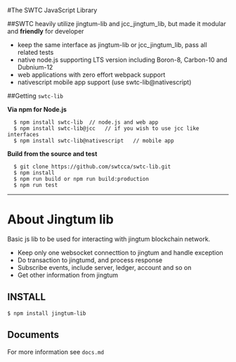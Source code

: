 
#The SWTC JavaScript Library

##SWTC heavily utilize jingtum-lib and jcc_jingtum_lib, but made it modular and **friendly** for developer
-  keep the same interface as jingtum-lib or jcc_jingtum_lib, pass all related tests
-  native node.js supporting LTS version including Boron-8, Carbon-10 and Dubnium-12
-  web applications with zero effort webpack support
-  nativescript mobile app support (use swtc-lib@nativescript)

##Getting `swtc-lib`

**Via npm for Node.js**

```
  $ npm install swtc-lib  // node.js and web app
  $ npm install swtc-lib@jcc   // if you wish to use jcc like interfaces
  $ npm install swtc-lib@nativescript   // mobile app
```

**Build from the source and test**

```
  $ git clone https://github.com/swtcca/swtc-lib.git
  $ npm install
  $ npm run build or npm run build:production
  $ npm run test
```

---------------------------------------------

# About Jingtum lib

Basic js lib to be used for interacting with jingtum blockchain network.
- Keep only one websocket connecttion to jingtum and handle exception
- Do transaction to jingtumd, and process response
- Subscribe events, include server, ledger, account and so on
- Get other information from jingtum

## INSTALL
```
$ npm install jingtum-lib
```

## Documents

For more information see `docs.md`
